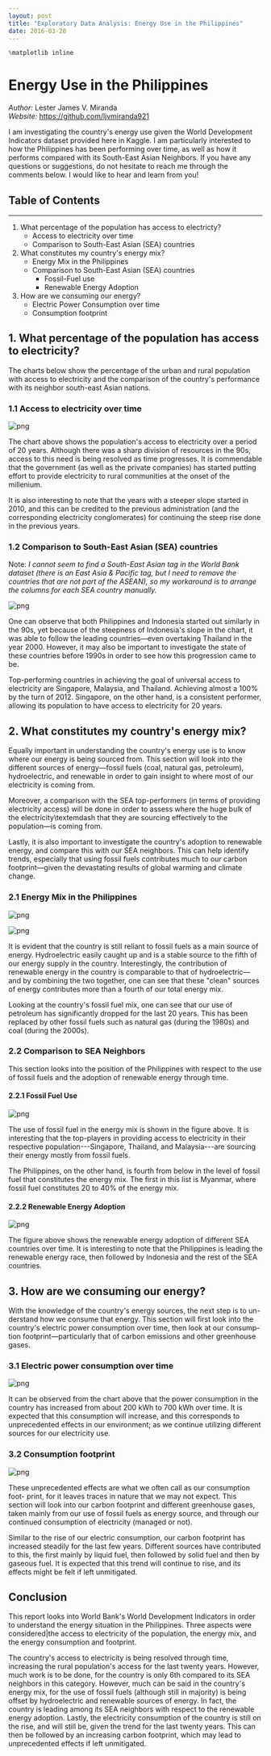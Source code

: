 ```yaml
---
layout: post
title: "Exploratory Data Analysis: Energy Use in the Philippines"
date: 2016-03-28
---
```


```python
%matplotlib inline
```

# Energy Use in the Philippines
*Author:* Lester James V. Miranda  
*Website:* https://github.com/ljvmiranda921  

I am investigating the country's energy use given the World Development Indicators 
dataset provided here in Kaggle. I am particularly interested to how the Philippines has been
performing over time, as well as how it performs compared with its South-East Asian Neighbors. If you have any questions
or suggestions, do not hesitate to reach me through the comments below. I would like to hear and learn from you!


## Table of Contents
---
1. What percentage of the population has access to electricty?
    -  Access to electricity over time   
    -  Comparison to South-East Asian (SEA) countries
2. What constitutes my country's energy mix?
    - Energy Mix in the Philippines 
    - Comparison to South-East Asian (SEA) countries
        - Fossil-Fuel use
        - Renewable Energy Adoption
3. How are we consuming our energy? 
    - Electric Power Consumption over time 
    - Consumption footprint

## 1. What percentage of the population has access to electricity?
The charts below show the percentage of the urban and rural population with access to electricity and the comparison of the country's performance with its neighbor south-east Asian nations.

### 1.1 Access to electricity over time


![png](/res/output_6_1.png)


The chart above shows the population's access to electricity over a period of 20 years. Although there was a sharp division of resources in the 90s, access to this need is being 
resolved as time progresses. It is commendable that the government (as well as the private companies) 
has started putting effort to provide electricity to rural communities at the onset of the millenium.

It is also interesting to note that the years with a steeper slope started in 2010, and this can be 
credited to the previous administration (and the corresponding electricity conglomerates) for continuing 
the steep rise done in the previous years.

### 1.2 Comparison to South-East Asian (SEA) countries
Note: *I cannot seem to find a South-East Asian tag in the World Bank dataset (there is an East Asia & Pacific tag, but I need to remove the countries that are not part of the ASEAN), so my workaround is to arrange the columns for each SEA country manually.*

![png](/res/output_9_1.png)


One can observe that both Philippines and Indonesia started out similarly in the 90s, 
yet because of the steepness of Indonesia's slope in the chart, it was able to follow the 
leading countries&mdash;even overtaking Thailand in the year 2000. 
However, it may also be important to investigate the state of these countries before 
1990s in order to see how this progression came to be.

Top-performing countries in achieving the goal of universal access to electricity are
Singapore, Malaysia, and Thailand. Achieving almost a 100% by the turn of 2012. Singapore, 
on the other hand, is a consistent performer, allowing its population to have access to 
electricity for 20 years.

## 2. What constitutes my country's energy mix?

Equally important in understanding the country's energy use is to know where our energy is being 
sourced from. This section will look into the different sources of energy&mdash;fossil fuels (coal, 
natural gas, petroleum), hydroelectric, and renewable in order to gain insight to where most of our
electricity is coming from. 

Moreover, a comparison with the SEA top-performers (in terms of providing electricity access) 
will be done in order to assess where the huge bulk of the electricity\textemdash that they are 
sourcing effectively to the population&mdash;is coming from. 

Lastly, it is also important to investigate the country's adoption to renewable energy, 
and compare this with our SEA neighbors. This can help identify trends, especially that using 
fossil fuels contributes much to our carbon footprint&mdash;given the devastating results of 
global warming and climate change.

### 2.1 Energy Mix in the Philippines

![png](/res/output_13_1.png)


![png](/res/output_14_1.png)


It is evident that the country is still reliant to fossil fuels as a main source of energy. 
Hydroelectric easily caught up and is a stable source to the fifth of our energy supply in the country. 
Interestingly, the contribution of renewable energy in the country is comparable to that of 
hydroelectric&mdash; and by combining the two together, one can see that these "clean" sources of 
energy contributes more than a fourth of our total energy mix. 


Looking at the country's fossil fuel mix, one can see that our use of petroleum has significantly 
dropped for the last 20 years. This has been replaced by other fossil fuels such as natural gas 
(during the 1980s) and coal (during the 2000s).  

### 2.2 Comparison to SEA Neighbors
This section looks into the position of the Philippines with respect to the
use of fossil fuels and the adoption of renewable energy through time.

#### 2.2.1 Fossil Fuel Use


![png](/res/output_18_0.png)


The use of fossil fuel in the energy mix is shown in the figure above. It is interesting
that the top-players in providing access to electricity in their respective
population---Singapore, Thailand, and Malaysia---are sourcing their energy
mostly from fossil fuels.

The Philippines, on the other hand, is fourth from below in the level of fossil fuel that constitutes the energy mix. The first in this list is Myanmar, where fossil fuel constitutes 20 to 40% of the energy mix.

#### 2.2.2 Renewable Energy Adoption

![png](/res/output_21_1.png)


The figure above shows the renewable energy adoption of different SEA
countries over time. It is interesting to note that the Philippines is leading
the renewable energy race, then followed by Indonesia and the rest of the
SEA countries.

## 3. How are we consuming our energy?
With the knowledge of the country's energy sources, the next step is to un-
derstand how we consume that energy. This section will first look into the
country's electric power consumption over time, then look at our consump-
tion footprint&mdash;particularly that of carbon emissions and other greenhouse
gases.

### 3.1 Electric power consumption over time

![png](/res/output_25_1.png)


It can be observed from the chart above that the power consumption
in the country has increased from about 200 kWh to 700 kWh over time.
It is expected that this consumption will increase, and this corresponds to
unprecedented effects in our environment; as we continue utilizing different
sources for our electricity use.

### 3.2 Consumption footprint

![png](/res/output_28_1.png)


These unprecedented effects are what we often call as our consumption foot-
print, for it leaves traces in nature that we may not expect. This section will
look into our carbon footprint and different greenhouse gases, taken mainly
from our use of fossil fuels as energy source, and through our continued
consumption of electricity (managed or not).

Similar to the rise of our electric consumption, our carbon footprint has
increased steadily for the last few years. Different sources have contributed
to this, the first mainly by liquid fuel, then followed by solid fuel and then
by gaseous fuel. It is expected that this trend will continue to rise, and its
effects might be felt if left unmitigated.

## Conclusion
This report looks into World Bank's World Development Indicators in order
to understand the energy situation in the Philippines. Three aspects were
considered|the access to electricity of the population, the energy mix, and
the energy consumption and footprint.

The country's access to electricity is being resolved through time, increasing the 
rural population's access for the last twenty years. However,
much work is to be done, for the country is only 6th compared to its SEA
neighbors in this category. However, much can be said in the country's energy mix, 
for the use of fossil fuels (although still in majority) is being
offset by hydroelectric and renewable sources of energy. In fact, the country
is leading among its SEA neighbors with respect to the renewable energy
adoption. Lastly, the electricity consumption of the country is still on the
rise, and will still be, given the trend for the last twenty years. This can
then be followed by an increasing carbon footprint, which may lead to unprecedented effects if left unmitigated.
